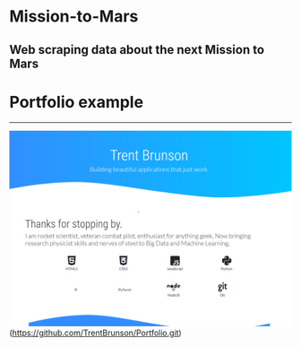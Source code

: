 # Mission-to-Mars
Web scraping data about the next Mission to Mars  
---


# Portfolio example  
---
![](/images/portfolio.png)
(https://github.com/TrentBrunson/Portfolio.git)
